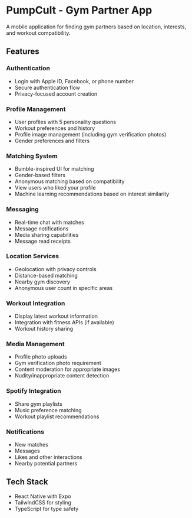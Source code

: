 # PumpCult - Gym Partner App

A mobile application for finding gym partners based on location, interests, and workout compatibility.

## Features

### Authentication
- Login with Apple ID, Facebook, or phone number
- Secure authentication flow
- Privacy-focused account creation

### Profile Management
- User profiles with 5 personality questions
- Workout preferences and history
- Profile image management (including gym verification photos)
- Gender preferences and filters

### Matching System
- Bumble-inspired UI for matching
- Gender-based filters
- Anonymous matching based on compatibility
- View users who liked your profile
- Machine learning recommendations based on interest similarity

### Messaging
- Real-time chat with matches
- Message notifications
- Media sharing capabilities
- Message read receipts

### Location Services
- Geolocation with privacy controls
- Distance-based matching
- Nearby gym discovery
- Anonymous user count in specific areas

### Workout Integration
- Display latest workout information
- Integration with fitness APIs (if available)
- Workout history sharing

### Media Management
- Profile photo uploads
- Gym verification photo requirement
- Content moderation for appropriate images
- Nudity/inappropriate content detection

### Spotify Integration
- Share gym playlists
- Music preference matching
- Workout playlist recommendations

### Notifications
- New matches
- Messages
- Likes and other interactions
- Nearby potential partners

## Tech Stack

- React Native with Expo
- TailwindCSS for styling
- TypeScript for type safety

